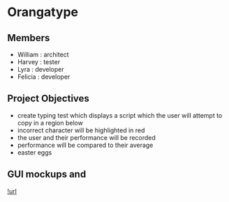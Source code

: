 # Orangatype

## Members
* William : architect
* Harvey : tester
* Lyra : developer
* Felicia : developer
  
## Project Objectives 
* create typing test which displays a script which the user will attempt to copy in a region below
* incorrect character will be highlighted in red
* the user and their performance will be recorded
* performance will be compared to their average
* easter eggs

## GUI mockups and  
[!url](https://github.com/william-Silver-droid/Orangutype/blob/main/images/Untitled_Artwork.jpg)
